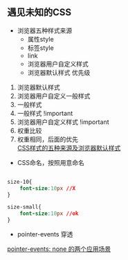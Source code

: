 ## 遇见未知的CSS

* 浏览器五种样式来源
  * 属性style
  * 标签style
  * link
  * 浏览器用户自定义样式
  * 浏览器默认样式
优先级
1. 浏览器默认样式
2. 浏览器用户自定义一般样式
3. 一般样式
4. 一般样式 !important
5. 浏览器用户自定义样式 !important
6. 权重比较
7. 权重相同，后面的优先   
[
CSS样式的五种来源及浏览器默认样式](https://blog.csdn.net/u013778905/article/details/52886938)

* CSS命名，按照用意命名
```css

size-10{
    font-size:10px //X
}

size-small{
    font-size:10px //ok
}
```

* pointer-events 穿透

[pointer-events: none 的两个应用场景](https://www.cnblogs.com/zichi/p/9068481.html)